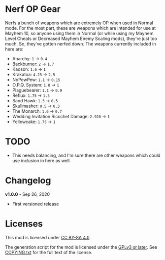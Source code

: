 Nerf OP Gear
============

Nerfs a bunch of weapons which are extremely OP when used in Normal mode.
For the most part, these are weapons which are intended for use at Mayhem
10, so anyone using them in Normal (or while using my Mayhem Level Cheats
or Decreased Mayhem Enemy Scaling mods), they're just too much.  So, they've
gotten nerfed down.  The weapons currently included in here are:

* Anarchy: `1` -> `0.4`
* Backburner: `2` -> `1.7`
* Kaoson: `1.6` -> `1`
* Krakatoa: `4.25` -> `2.5`
* NoPewPew: `1.1` -> `0.15`
* O.P.Q. System: `1.8` -> `1`
* Plaguebearer: `1.1` -> `0.9`
* Reflux: `1.75` -> `1.5`
* Sand Hawk: `1.5` -> `0.5`
* Skullmasher: `0.5` -> `0.3`
* The Monarch: `1.6` -> `0.7`
* Wedding Invitation Ricochet Damage: `2.928` -> `1`
* Yellowcake: `1.75` -> `1`

TODO
====

- This needs balancing, and I'm sure there are other weapons which could
  use inclusion in here as well.

Changelog
=========

**v1.0.0** - Sep 26, 2020
 * First versioned release
 
Licenses
========

This mod is licensed under [CC BY-SA 4.0](https://creativecommons.org/licenses/by-sa/4.0/).

The generation script for the mod is licensed under the
[GPLv3 or later](https://www.gnu.org/licenses/quick-guide-gplv3.html).
See [COPYING.txt](../../COPYING.txt) for the full text of the license.

